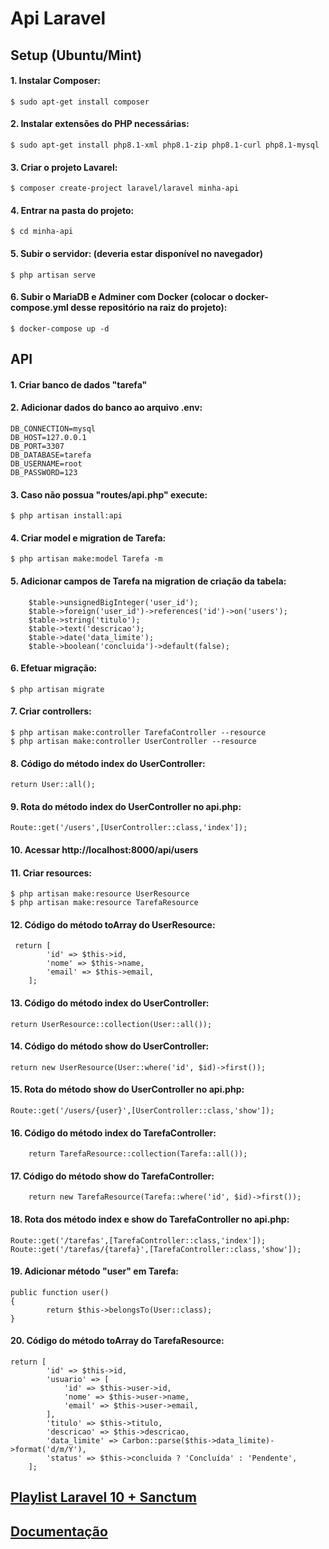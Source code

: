 # Api Laravel

## Setup (Ubuntu/Mint)
#### 1. Instalar Composer: 
    $ sudo apt-get install composer
#### 2. Instalar extensões do PHP necessárias:
    $ sudo apt-get install php8.1-xml php8.1-zip php8.1-curl php8.1-mysql
#### 3. Criar o projeto Lavarel:
    $ composer create-project laravel/laravel minha-api
#### 4. Entrar na pasta do projeto:
    $ cd minha-api
#### 5. Subir o servidor: (deveria estar disponível no navegador) 
    $ php artisan serve
#### 6. Subir o MariaDB e Adminer com Docker (colocar o docker-compose.yml desse repositório na raiz do projeto):
    $ docker-compose up -d

## API

#### 1. Criar banco de dados "tarefa"

#### 2. Adicionar dados do banco ao arquivo .env:
    DB_CONNECTION=mysql
	DB_HOST=127.0.0.1
	DB_PORT=3307
	DB_DATABASE=tarefa
	DB_USERNAME=root
	DB_PASSWORD=123

#### 3. Caso não possua "routes/api.php" execute:
    $ php artisan install:api

#### 4. Criar model e migration de Tarefa: 
    $ php artisan make:model Tarefa -m

#### 5. Adicionar campos de Tarefa na migration de criação da tabela:
        $table->unsignedBigInteger('user_id');
        $table->foreign('user_id')->references('id')->on('users');
        $table->string('titulo');
        $table->text('descricao');
        $table->date('data_limite');
        $table->boolean('concluida')->default(false);

#### 6. Efetuar migração: 
	$ php artisan migrate

#### 7. Criar controllers:
	$ php artisan make:controller TarefaController --resource
	$ php artisan make:controller UserController --resource

#### 8. Código do método index do UserController:
	return User::all();

#### 9. Rota do método index do UserController no api.php:
	Route::get('/users',[UserController::class,'index']);

#### 10. Acessar http://localhost:8000/api/users

#### 11. Criar resources:
	$ php artisan make:resource UserResource
	$ php artisan make:resource TarefaResource

#### 12. Código do método toArray do UserResource:
	 return [
            'id' => $this->id,
            'nome' => $this->name,
            'email' => $this->email,
        ];

#### 13. Código do método index do UserController:
	return UserResource::collection(User::all());

#### 14. Código do método show do UserController:
	return new UserResource(User::where('id', $id)->first());

#### 15. Rota do método show do UserController no api.php:
	Route::get('/users/{user}',[UserController::class,'show']);

#### 16. Código do método index do TarefaController:
        return TarefaResource::collection(Tarefa::all());

#### 17. Código do método show do TarefaController:
        return new TarefaResource(Tarefa::where('id', $id)->first());

#### 18. Rota dos método index e show do TarefaController no api.php:
	Route::get('/tarefas',[TarefaController::class,'index']);
	Route::get('/tarefas/{tarefa}',[TarefaController::class,'show']);

#### 19. Adicionar método "user" em Tarefa:
	public function user()
	{
        	return $this->belongsTo(User::class);
	}

#### 20. Código do método toArray do TarefaResource:
	return [
            'id' => $this->id,
            'usuario' => [
                'id' => $this->user->id,
                'nome' => $this->user->name,
                'email' => $this->user->email,
            ],
            'titulo' => $this->titulo,
            'descricao' => $this->descricao,
            'data_limite' => Carbon::parse($this->data_limite)->format('d/m/Y'),
            'status' => $this->concluida ? 'Concluída' : 'Pendente',
        ];


## [Playlist Laravel 10 + Sanctum](https://youtube.com/playlist?list=PLyugqHiq-SKdFqLIM3HgCAnG8_7wUqHMm&si=4gpAFCGIKirXCNVW)
## [Documentação](https://laravel.com/docs/10.x/eloquent-resources)
